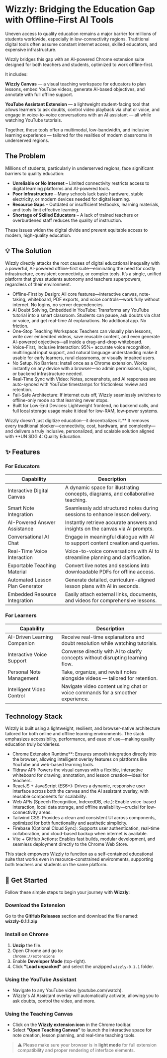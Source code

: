 # Wizzly: Bridging the Education Gap with Offline-First AI Tools

Uneven access to quality education remains a major barrier for millions of students worldwide, especially in low-connectivity regions. Traditional digital tools often assume constant internet access, skilled educators, and expensive infrastructure.

Wizzly bridges this gap with an AI-powered Chrome extension suite designed for both teachers and students, optimized to work offline-first.

It includes:

**Wizzly Canvas** — a visual teaching workspace for educators to plan lessons, embed YouTube videos, generate AI-based objectives, and annotate with full offline support.

**YouTube Assistant Extension** — a lightweight student-facing tool that allows learners to ask doubts, control video playback via chat or voice, and engage in voice-to-voice conversations with an AI assistant — all while watching YouTube tutorials.

Together, these tools offer a multimodal, low-bandwidth, and inclusive learning experience — tailored for the realities of modern classrooms in underserved regions.

## The Problem

Millions of students, particularly in underserved regions, face significant barriers to quality education:

- **Unreliable or No Internet** – Limited connectivity restricts access to digital learning platforms and AI-powered tools.  
- **Poor Infrastructure** – Many schools lack basic hardware, stable electricity, or modern devices needed for digital learning.  
- **Resource Gaps** – Outdated or insufficient textbooks, learning materials, and tools limit effective learning.  
- **Shortage of Skilled Educators** – A lack of trained teachers or overburdened staff reduces the quality of instruction.  

These issues widen the digital divide and prevent equitable access to modern, high-quality education.

## 💡 The Solution

Wizzly directly attacks the root causes of digital educational inequality with a powerful, AI-powered offline-first suite—eliminating the need for costly infrastructure, consistent connectivity, or complex tools. It’s a single, unified platform that gives students autonomy and teachers superpowers, regardless of their environment.

- Offline-First by Design: All core features—interactive canvas, note-taking, whiteboard, PDF exports, and voice controls—work fully without internet. No logins, no server dependencies.  
- AI Doubt Solving, Embedded in YouTube: Transforms any YouTube tutorial into a smart classroom. Students can pause, ask doubts via chat or voice, and get real-time AI explanations. No additional app. No friction.  
- One-Stop Teaching Workspace: Teachers can visually plan lessons, write over embedded videos, save reusable content, and even generate AI-powered objectives—all inside a drag-and-drop whiteboard.  
- Voice-First, Inclusive Interaction: 95%+ accurate voice recognition, multilingual input support, and natural language understanding make it usable for early learners, rural classrooms, or visually impaired users.  
- No Setup. No Barriers: Install once as a Chrome extension. Works instantly on any device with a browser—no admin permissions, logins, or backend infrastructure needed.  
- Real-Time Sync with Video: Notes, screenshots, and AI responses are auto-synced with YouTube timestamps for frictionless review and retention.  
- Fail-Safe Architecture: If internet cuts off, Wizzly seamlessly switches to offline-only mode so that learning never stops.  
- Built for Low-End Devices: Lightweight frontend, no backend calls, and full local storage usage make it ideal for low-RAM, low-power systems.  

Wizzly doesn’t just digitize education—it decentralizes it.** It removes every traditional blocker—connectivity, cost, hardware, and complexity—and delivers a truly inclusive, personalized, and scalable solution aligned with **UN SDG 4: Quality Education.

## ✨ Features

### For Educators

| **Capability**                    | **Description**                                                                            |
|-----------------------------------|-------------------------------------------------------------------------------------------|
| Interactive Digital Canvas        | A dynamic space for illustrating concepts, diagrams, and collaborative teaching.           |
| Smart Note Integration            | Seamlessly add structured notes during sessions to enhance lesson delivery.                |
| AI-Powered Answer Assistance      | Instantly retrieve accurate answers and insights on the canvas via AI prompts.             |
| Conversational AI Chat            | Engage in meaningful dialogue with AI to support content creation and queries.             |
| Real-Time Voice Interaction       | Voice-to-voice conversations with AI to streamline planning and clarification.             |
| Exportable Teaching Material      | Convert live notes and sessions into downloadable PDFs for offline access.                 |
| Automated Lesson Plan Generator   | Generate detailed, curriculum-aligned lesson plans with AI in seconds.                     |
| Embedded Resource Integration     | Easily attach external links, documents, and videos for comprehensive lessons.             |

### For Learners

| **Capability**                    | **Description**                                                                             |
|-----------------------------------|---------------------------------------------------------------------------------------------|
| AI-Driven Learning Companion      | Receive real-time explanations and doubt resolution while watching tutorials.                   |
| Interactive Voice Support         | Converse directly with AI to clarify concepts without disrupting learning flow.                 |
| Personal Note Management          | Take, organize, and revisit notes alongside videos — tailored for retention.                    |
| Intelligent Video Control         | Navigate video content using chat or voice commands for a smoother experience.                  |

## Technology Stack

Wizzly is built using a lightweight, resilient, and browser-native architecture tailored for both online and offline learning environments. The stack emphasizes accessibility, performance, and ease of use—making quality education truly borderless.

- Chrome Extension Runtime**: Ensures smooth integration directly into the browser, allowing intelligent overlay features on platforms like YouTube and web-based learning tools.  
- Tldraw API: Powers the visual canvas with a flexible, interactive whiteboard for drawing, annotation, and lesson creation—ideal for teachers.  
- ReactJS + JavaScript (ES6+): Drives a dynamic, responsive user interface across both the canvas and the AI assistant overlay, with reusable components for scalability.  
- Web APIs (Speech Recognition, IndexedDB, etc.): Enable voice-based interaction, local data storage, and offline availability—crucial for low-connectivity areas.  
- Tailwind CSS: Provides a clean and consistent UI across components, optimized for both functionality and aesthetic simplicity.  
- Firebase (Optional Cloud Sync): Supports user authentication, real-time collaboration, and cloud-based backup when internet is available.  
- Vite + GitHub Actions: Enables fast builds, modular development, and seamless deployment directly to the Chrome Web Store.  

This stack empowers Wizzly to function as a self-contained educational suite that works even in resource-constrained environments, supporting both teachers and students on the same platform.

## 🚀 Get Started

Follow these simple steps to begin your journey with **Wizzly**:

### Download the Extension

Go to the **GitHub Releases** section and download the file named:  
**wizzly-0.1.1.zip**

### Install on Chrome

1. **Unzip** the file.  
2. Open Chrome and go to:  
   `chrome://extensions`  
3. Enable **Developer Mode** (top-right).  
4. Click **"Load unpacked"** and select the unzipped `wizzly-0.1.1` folder.

### Using the YouTube Assistant

- Navigate to any YouTube video (youtube.com/watch).  
- Wizzly's AI Assistant overlay will automatically activate, allowing you to ask doubts, control the video, and more.

### Using the Teaching Canvas

- Click on the **Wizzly extension icon** in the Chrome toolbar.  
- Select **“Open Teaching Canvas”** to launch the interactive space for note creation, lesson planning, and real-time teaching tools.

> ⚠️ Please make sure your browser is in <strong>light mode</strong> for full extension compatibility and proper rendering of interface elements.

